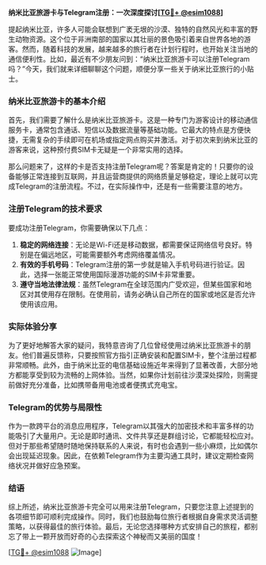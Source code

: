 **纳米比亚旅游卡与Telegram注册：一次深度探讨[[TG💪+ @esim1088](https://t.me/s/esim1088)]**

提起纳米比亚，许多人可能会联想到广袤无垠的沙漠、独特的自然风光和丰富的野生动物资源。这个位于非洲南部的国家以其壮丽的景色吸引着来自世界各地的游客。然而，随着科技的发展，越来越多的旅行者在计划行程时，也开始关注当地的通信便利性。比如，最近有不少朋友问到：“纳米比亚旅游卡可以注册Telegram吗？”今天，我们就来详细聊聊这个问题，顺便分享一些关于纳米比亚旅行的小贴士。

### 纳米比亚旅游卡的基本介绍

首先，我们需要了解什么是纳米比亚旅游卡。这是一种专门为游客设计的移动通信服务卡，通常包含通话、短信以及数据流量等基础功能。它最大的特点是方便快捷，无需复杂的手续即可在机场或指定网点购买并激活。对于初次来到纳米比亚的游客来说，这种预付费SIM卡无疑是一个非常实用的选择。

那么问题来了，这样的卡是否支持注册Telegram呢？答案是肯定的！只要你的设备能够正常连接到互联网，并且运营商提供的网络质量足够稳定，理论上就可以完成Telegram的注册流程。不过，在实际操作中，还是有一些需要注意的地方。

### 注册Telegram的技术要求

要成功注册Telegram，你需要确保以下几点：

1. **稳定的网络连接**：无论是Wi-Fi还是移动数据，都需要保证网络信号良好。特别是在偏远地区，可能需要额外考虑网络覆盖情况。
2. **有效的手机号码**：Telegram注册的第一步就是输入手机号码进行验证。因此，选择一张能正常使用国际漫游功能的SIM卡非常重要。
3. **遵守当地法律法规**：虽然Telegram在全球范围内广受欢迎，但某些国家和地区对其使用存在限制。在使用前，请务必确认自己所在的国家或地区是否允许使用该应用。

### 实际体验分享

为了更好地解答大家的疑问，我特意咨询了几位曾经使用过纳米比亚旅游卡的朋友。他们普遍反馈称，只要按照官方指引正确安装和配置SIM卡，整个注册过程都非常顺畅。此外，由于纳米比亚的电信基础设施近年来得到了显著改善，大部分地方都能享受到较为流畅的上网体验。当然，如果你计划前往沙漠深处探险，则需提前做好充分准备，比如携带备用电池或者便携式充电宝。

### Telegram的优势与局限性

作为一款跨平台的消息应用程序，Telegram以其强大的加密技术和丰富多样的功能吸引了大量用户。无论是即时通讯、文件共享还是群组讨论，它都能轻松应对。但对于那些希望随时随地保持联系的人来说，有时也会遇到一些小麻烦，比如偶尔会出现延迟现象。因此，在依赖Telegram作为主要沟通工具时，建议定期检查网络状况并做好应急预案。

### 结语

综上所述，纳米比亚旅游卡完全可以用来注册Telegram，只要您注意上述提到的各项细节即可顺利完成操作。同时，我们也鼓励每位旅行者根据自身需求灵活调整策略，以获得最佳的旅行体验。最后，无论您选择哪种方式安排自己的旅程，都别忘了带上一颗开放而好奇的心去探索这个神秘而又美丽的国度！

[[TG💪+ @esim1088](https://t.me/s/esim1088) ![Image](https://i.postimg.cc/4NQfJmqS/Snipaste-2025-05-13-00-14-12.png)]